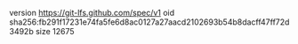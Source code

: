 version https://git-lfs.github.com/spec/v1
oid sha256:fb291f17231e74fa5fe6d8ac0127a27aacd2102693b54b8dacff47ff72d3492b
size 12675
